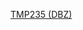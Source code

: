 [TMP235 (DBZ)](https://vendor.ultralibrarian.com/TI/embedded/?gpn=TMP235&package=DBZ&pin=3&sid=01926e040dfb0087542379bf38a005046001300900bd0&c=1)
